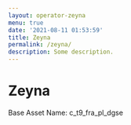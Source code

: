 ```yaml
---
layout: operator-zeyna
menu: true
date: '2021-08-11 01:53:59'
title: Zeyna
permalink: /zeyna/
description: Some description.
---
```


# Zeyna

Base Asset Name: c_t9_fra_pl_dgse